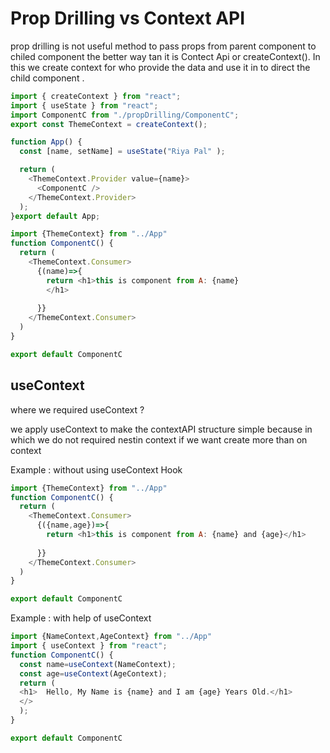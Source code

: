 # Prop Drilling vs Context API


prop drilling is not useful method to pass props from parent component to chiled component the better way tan it is Contect Api or createContext().
In this we create context for who provide the data and use it in to direct the child component .
``` js
import { createContext } from "react";
import { useState } from "react";
import ComponentC from "./propDrilling/ComponentC";
export const ThemeContext = createContext();

function App() {
  const [name, setName] = useState("Riya Pal" );

  return (
    <ThemeContext.Provider value={name}>
      <ComponentC />
    </ThemeContext.Provider>
  );
}export default App;
```

``` js GrandChild.js
import {ThemeContext} from "../App"
function ComponentC() {
  return (
    <ThemeContext.Consumer>
      {(name)=>{
        return <h1>this is component from A: {name}
        </h1>
        
      }}
    </ThemeContext.Consumer>
  )
}

export default ComponentC
``` 
## useContext

where we required useContext ?

we apply useContext to make the contextAPI structure simple because in which we do not required nestin context if we want create more than on context 

Example : without using useContext Hook 
```js
import {ThemeContext} from "../App"
function ComponentC() {
  return (
    <ThemeContext.Consumer>
      {({name,age})=>{
        return <h1>this is component from A: {name} and {age}</h1>
        
      }}
    </ThemeContext.Consumer>
  )
}

export default ComponentC
```
Example : with help of useContext
```js
import {NameContext,AgeContext} from "../App"
import { useContext } from "react";
function ComponentC() {
  const name=useContext(NameContext);
  const age=useContext(AgeContext);
  return (
  <h1>  Hello, My Name is {name} and I am {age} Years Old.</h1>
  </>
  );
}

export default ComponentC

```